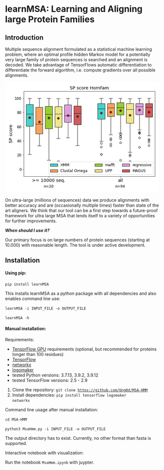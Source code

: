 # learnMSA: Learning and Aligning large Protein Families

## Introduction
Multiple sequence alignment formulated as a statistical machine learning problem, where an optimal profile hidden Markov model for a potentially very large family of protein sequences is searched and an alignment is decoded. We take advantage of TensorFlows automatic differentiation to differentiate the forward algorithm, i.e. compute gradients over all possible alignments.

![alt text](https://github.com/Ung0d/MSA-HMM-Analysis/blob/main/fig/boxplots_sp_homfam.png?raw=true)

On ultra-large (millions of sequences) data we produce alignments with better accuracy and are (occasionally multiple times) faster than state of the art aligners. We think that our tool can be a first step towards a future-proof framework for ultra large MSA that lends itself to a variety of opportunities for further improvements.

***When should I use it?***

Our primary focus is on large numbers of protein sequences (starting at 10.000) with reasonable length. The tool is under active development. 


## Installation

#### Using pip:

  <code>pip install learnMSA</code>
  
This installs learnMSA as a python package with all dependencies and also enables command line use:

  <code>learnMSA -i INPUT_FILE -o OUTPUT_FILE</code>
  
  <code>learnMSA -h</code>


#### Manual installation:

Requirements:
- [TensorFlow GPU](https://www.tensorflow.org/install/gpu) requirements (optional, but recommended for proteins longer than 100 residues)
- [TensorFlow](https://github.com/tensorflow/tensorflow)
- [networkx](https://networkx.org/) 
- [logomaker](https://logomaker.readthedocs.io/en/latest/) 
- tested Python versions: 3.7.13, 3.9.2, 3.9.12
- tested TensorFlow versions: 2.5 - 2.9

1. Clone the repository: 
  <code>git clone https://github.com/Ung0d/MSA-HMM</code>
3. Install dependencies:
  <code>pip install tensorflow logomaker networkx</code>

Command line usage after manual installation:

<code>cd MSA-HMM</code>

<code>python3 MsaHmm.py -i INPUT_FILE -o OUTPUT_FILE </code>

The output directory has to exist. Currently, no other format than fasta is supported.

Interactive notebook with visualization:

Run the notebook <code>MsaHmm.ipynb</code> with juypter.


